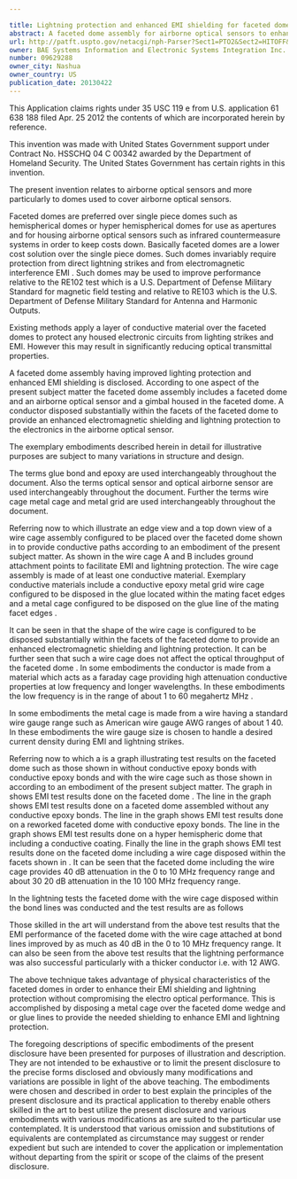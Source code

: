 ```yaml
---

title: Lightning protection and enhanced EMI shielding for faceted domes
abstract: A faceted dome assembly for airborne optical sensors to enhance EMI shielding and lightning protection is disclosed. In one embodiment, the faceted dome assembly includes a faceted dome. An optical sensor and a gimbal are housed in the faceted dome. Further, a conductor is disposed substantially in the facets of the faceted dome to provide the enhanced electromagnetic shielding and lightning protection.
url: http://patft.uspto.gov/netacgi/nph-Parser?Sect1=PTO2&Sect2=HITOFF&p=1&u=%2Fnetahtml%2FPTO%2Fsearch-adv.htm&r=1&f=G&l=50&d=PALL&S1=09629288&OS=09629288&RS=09629288
owner: BAE Systems Information and Electronic Systems Integration Inc.
number: 09629288
owner_city: Nashua
owner_country: US
publication_date: 20130422
---
```

This Application claims rights under 35 USC 119 e from U.S. application 61 638 188 filed Apr. 25 2012 the contents of which are incorporated herein by reference.

This invention was made with United States Government support under Contract No. HSSCHQ 04 C 00342 awarded by the Department of Homeland Security. The United States Government has certain rights in this invention.

The present invention relates to airborne optical sensors and more particularly to domes used to cover airborne optical sensors.

Faceted domes are preferred over single piece domes such as hemispherical domes or hyper hemispherical domes for use as apertures and for housing airborne optical sensors such as infrared countermeasure systems in order to keep costs down. Basically faceted domes are a lower cost solution over the single piece domes. Such domes invariably require protection from direct lightning strikes and from electromagnetic interference EMI . Such domes may be used to improve performance relative to the RE102 test which is a U.S. Department of Defense Military Standard for magnetic field testing and relative to RE103 which is the U.S. Department of Defense Military Standard for Antenna and Harmonic Outputs.

Existing methods apply a layer of conductive material over the faceted domes to protect any housed electronic circuits from lighting strikes and EMI. However this may result in significantly reducing optical transmittal properties.

A faceted dome assembly having improved lighting protection and enhanced EMI shielding is disclosed. According to one aspect of the present subject matter the faceted dome assembly includes a faceted dome and an airborne optical sensor and a gimbal housed in the faceted dome. A conductor disposed substantially within the facets of the faceted dome to provide an enhanced electromagnetic shielding and lightning protection to the electronics in the airborne optical sensor.

The exemplary embodiments described herein in detail for illustrative purposes are subject to many variations in structure and design.

The terms glue bond and epoxy are used interchangeably throughout the document. Also the terms optical sensor and optical airborne sensor are used interchangeably throughout the document. Further the terms wire cage metal cage and metal grid are used interchangeably throughout the document.

Referring now to which illustrate an edge view and a top down view of a wire cage assembly configured to be placed over the faceted dome shown in to provide conductive paths according to an embodiment of the present subject matter. As shown in the wire cage A and B includes ground attachment points to facilitate EMI and lightning protection. The wire cage assembly is made of at least one conductive material. Exemplary conductive materials include a conductive epoxy metal grid wire cage configured to be disposed in the glue located within the mating facet edges and a metal cage configured to be disposed on the glue line of the mating facet edges .

It can be seen in that the shape of the wire cage is configured to be disposed substantially within the facets of the faceted dome to provide an enhanced electromagnetic shielding and lightning protection. It can be further seen that such a wire cage does not affect the optical throughput of the faceted dome . In some embodiments the conductor is made from a material which acts as a faraday cage providing high attenuation conductive properties at low frequency and longer wavelengths. In these embodiments the low frequency is in the range of about 1 to 60 megahertz MHz .

In some embodiments the metal cage is made from a wire having a standard wire gauge range such as American wire gauge AWG ranges of about 1 40. In these embodiments the wire gauge size is chosen to handle a desired current density during EMI and lightning strikes.

Referring now to which a is a graph illustrating test results on the faceted dome such as those shown in without conductive epoxy bonds with conductive epoxy bonds and with the wire cage such as those shown in according to an embodiment of the present subject matter. The graph in shows EMI test results done on the faceted dome . The line in the graph shows EMI test results done on a faceted dome assembled without any conductive epoxy bonds. The line in the graph shows EMI test results done on a reworked faceted dome with conductive epoxy bonds. The line in the graph shows EMI test results done on a hyper hemispheric dome that including a conductive coating. Finally the line in the graph shows EMI test results done on the faceted dome including a wire cage disposed within the facets shown in . It can be seen that the faceted dome including the wire cage provides 40 dB attenuation in the 0 to 10 MHz frequency range and about 30 20 dB attenuation in the 10 100 MHz frequency range.

In the lightning tests the faceted dome with the wire cage disposed within the bond lines was conducted and the test results are as follows 

Those skilled in the art will understand from the above test results that the EMI performance of the faceted dome with the wire cage attached at bond lines improved by as much as 40 dB in the 0 to 10 MHz frequency range. It can also be seen from the above test results that the lightning performance was also successful particularly with a thicker conductor i.e. with 12 AWG.

The above technique takes advantage of physical characteristics of the faceted domes in order to enhance their EMI shielding and lightning protection without compromising the electro optical performance. This is accomplished by disposing a metal cage over the faceted dome wedge and or glue lines to provide the needed shielding to enhance EMI and lightning protection.

The foregoing descriptions of specific embodiments of the present disclosure have been presented for purposes of illustration and description. They are not intended to be exhaustive or to limit the present disclosure to the precise forms disclosed and obviously many modifications and variations are possible in light of the above teaching. The embodiments were chosen and described in order to best explain the principles of the present disclosure and its practical application to thereby enable others skilled in the art to best utilize the present disclosure and various embodiments with various modifications as are suited to the particular use contemplated. It is understood that various omission and substitutions of equivalents are contemplated as circumstance may suggest or render expedient but such are intended to cover the application or implementation without departing from the spirit or scope of the claims of the present disclosure.


